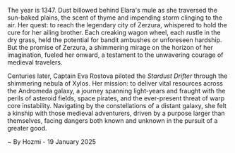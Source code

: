 
The year is 1347.  Dust billowed behind Elara's mule as she traversed the sun-baked plains, the scent of thyme and impending storm clinging to the air.  Her quest: to reach the legendary city of Zerzura, whispered to hold the cure for her ailing brother.  Each creaking wagon wheel, each rustle in the dry grass, held the potential for bandit ambushes or unforeseen hardship.  But the promise of Zerzura, a shimmering mirage on the horizon of her imagination, fueled her onward, a testament to the unwavering courage of medieval travelers.

Centuries later, Captain Eva Rostova piloted the *Stardust Drifter* through the shimmering nebula of Xylos.  Her mission: to deliver vital resources across the Andromeda galaxy, a journey spanning light-years and fraught with the perils of asteroid fields, space pirates, and the ever-present threat of warp core instability.  Navigating by the constellations of a distant galaxy, she felt a kinship with those medieval adventurers, driven by a purpose larger than themselves, facing dangers both known and unknown in the pursuit of a greater good.

~ By Hozmi - 19 January 2025
